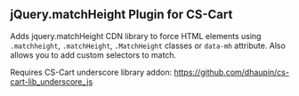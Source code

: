 ## jQuery.matchHeight Plugin for CS-Cart
Adds jquery.matchHeight CDN library to force HTML elements using `.matchheight`, `.matchHeight`, `.MatchHeight` classes or `data-mh` attribute. Also allows you to add custom selectors to match.

Requires CS-Cart underscore library addon: https://github.com/dhaupin/cs-cart-lib_underscore_js
